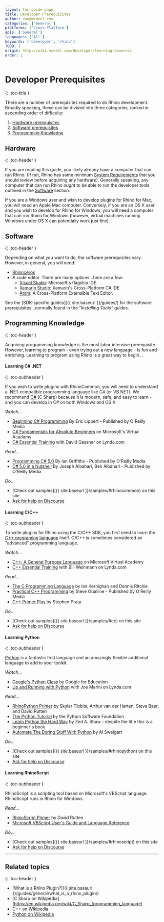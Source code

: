 ```yaml
---
layout: toc-guide-page
title: Developer Prerequisites
author: dan@mcneel.com
categories: ['General']
platforms: ['Cross-Platform']
apis: ['General']
languages: ['All']
keywords: ['developer', 'rhino']
TODO: 1
origin: http://wiki.mcneel.com/developer/learningresources
order: 1
---
```



# Developer Prerequisites
{: .toc-title }

There are a number of prerequisites required to do Rhino development.  Broadly speaking, these can be divided into three categories, ranked in ascending order of difficulty:

1. [Hardware prerequisites](#hardware)
1. [Software prerequisites](#software)
1. [Programming Knowledge](#programming-knowledge)

## Hardware
{: .toc-header }

If you are reading this guide, you likely already have a computer that can run Rhino. (If not, Rhino has some minimum [System Requirements](http://www.rhino3d.com/system_requirements/) that you should review before acquiring any hardware).  Generally speaking, any computer that can run Rhino *ought* to be able to run the developer tools outlined in the [Software](#software) section.

If you are a Windows user and wish to develop plugins for Rhino for Mac, you will need an Apple Mac computer.  Conversely, if you are an OS X user and you wish to develop for Rhino for Windows, you will need a computer that can run Rhino for Windows (however, virtual machines running Windows under OS X can potentially work just fine).


## Software
{: .toc-header }

Depending on what you want to do, the software prerequisites vary.  However, in general, you will need:

- [Rhinoceros](http://www.rhino3d.com/download)
- A code editor.  There are many options...here are a few:
   - [Visual Studio](https://www.visualstudio.com): Microsoft's flagship IDE.
   - [Xamarin Studio](http://xamarin.com/studio): Xamarin's Cross-Platform C# IDE.
   - [Atom](https://atom.io/): A Cross-Platform Extensible Text Editor.

See the [SDK-specific guides]({{ site.baseurl }}/guides/) for the software prerequisites...normally found in the *"Installing Tools"* guides.

## Programming Knowledge
{: .toc-header }

Acquiring programming knowledge is the most labor intensive prerequisite.  However, learning to program - even trying out a new language - is fun and enriching.  Learning to program using Rhino is a great way to begin...

#### Learning C# .NET
{: .toc-subheader }

If you wish to write plugins with RhinoCommon, you will need to understand a .NET compatible programming language like C# (or VB.NET).  We recommend [C#](https://en.wikipedia.org/wiki/C_Sharp_(programming_language)) (C Sharp) because it is modern, safe, and easy to learn - and you can develop in C# on both Windows and OS X.

*Watch*...

- [Beginning C# Programming](http://shop.oreilly.com/product/0636920036036.do) By Eric Lippert - Published by O'Reilly Media
- [C# Fundamentals for Absolute Beginners](https://www.microsoftvirtualacademy.com/en-US/training-courses/c-fundamentals-for-absolute-beginners-8295) on Microsoft's Virtual Academy
- [C# Essential Training](http://www.lynda.com/C-tutorials/C-Essential-Training/188207-2.html) with David Gassner on Lynda.com

*Read*...

- [Programming C# 5.0](http://shop.oreilly.com/product/0636920024064.do) By Ian Griffiths - Published by O'Reilly Media
- [C# 5.0 in a Nutshell](http://shop.oreilly.com/product/0636920023951.do) By Joseph Albahari, Ben Albahari - Published by O'Reilly Media

*Do*...

- [Check out samples]({{ site.baseurl }}/samples/#rhinocommon) on this site
- [Ask for help on Discourse](http://discourse.mcneel.com/c/rhino-developer)

#### Learning C/C++
{: .toc-subheader }

To write plugins for Rhino using the C/C++ SDK, you first need to learn the [C++ programing language](https://en.wikipedia.org/wiki/C%2B%2B) itself.  C/C++ is sometimes considered an "advanced" programming language.

*Watch*...

- [C++: A General Purpose Language](https://www.microsoftvirtualacademy.com/en-us/training-courses/c-a-general-purpose-language-and-library-jump-start-8251) on Microsoft Virtual Academy
- [C++ Essential Training](http://www.lynda.com/C-tutorials/C-Essential-Training/182674-2.html) with Bill Weinmann on Lynda.com

*Read*...

- [The C Programming Language](https://en.wikipedia.org/wiki/The_C_Programming_Language) by Ian Kernighan and Dennis Ritchie
- [Practical C++ Programming](http://shop.oreilly.com/product/9780596004194.do) by Steve Oualline - Published by O'Reilly Media
- [C++ Primer Plus](http://www.amazon.com/Primer-Plus-Edition-Developers-Library/dp/0321776402) by Stephen Prata

*Do*...

- [Check out samples]({{ site.baseurl }}/samples/#cc) on this site
- [Ask for help on Discourse](http://discourse.mcneel.com/c/rhino-developer)

#### Learning Python
{: .toc-subheader }

[Python](https://en.wikipedia.org/wiki/Python_(programming_language)) is a fantastic first language and an amazingly flexible additional language to add to your toolkit.

*Watch*...

- [Google's Python Class](https://developers.google.com/edu/python/) by Google for Education
- [Up and Running with Python](http://www.lynda.com/Python-tutorials/Up-Running-Python/122467-2.html) with Joe Marini on Lynda.com


*Read*...

- [RhinoPython Primer](http://www.rhino3d.com/download/IronPython/5.0/RhinoPython101) by Skylar Tibbits, Arthur van der Harten, Steve Baer, and David Rutten
- [The Python Tutorial](https://docs.python.org/2/tutorial/index.html) by the Python Software Foundation
- [Learn Python the Hard Way](http://learnpythonthehardway.org/book/) by Zed A. Shaw - despite the title this is a beginner's book
- [Automate The Boring Stuff With Python](https://automatetheboringstuff.com/) by Al Sweigart


*Do*...

- [Check out samples]({{ site.baseurl }}/samples/#rhinopython) on this site
- [Ask for help on Discourse](http://discourse.mcneel.com/c/scripting)

#### Learning RhinoScript
{: .toc-subheader }

RhinoScript is a scripting tool based on Microsoft's VBScript language.  RhinoScript runs in Rhino for Windows.

*Read*...

- [RhinoScript Primer](http://www.rhino3d.com/download/rhino/5.0/rhinoscript101) by David Rutten
- [Microsoft VBScript User's Guide and Language Reference](https://msdn.microsoft.com/en-us/library/t0aew7h6(VS.85).aspx)

*Do*...

- [Check out samples]({{ site.baseurl }}/samples/#rhinoscript) on this site
- [Ask for help on Discourse](http://discourse.mcneel.com/c/scripting)

---

## Related topics
{: .toc-header }

- [What is a Rhino Plugin?]({{ site.baseurl }}/guides/general/what_is_a_rhino_plugin/)
- [C Sharp on Wikipedia](https://en.wikipedia.org/wiki/C_Sharp_(programming_language)
- [C++ on Wikipedia](https://en.wikipedia.org/wiki/C%2B%2B)
- [Python on Wikipedia](https://en.wikipedia.org/wiki/Python_(programming_language))
